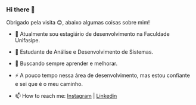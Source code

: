 ### Hi there 👋
Obrigado pela visita 😊, abaixo algumas coisas sobre mim!

- 🔭 Atualmente sou estagiário de desenvolvimento na Faculdade Unifasipe.
- 🌱 Estudante de Análise e Desenvolvimento de Sistemas.
- 🤔 Buscando sempre aprender e melhorar.
- ⚡ A pouco tempo nessa área de desenvolvimento, mas estou confiante e sei que é o meu caminho.
 
- 📫 How to reach me: <a href="https://instagram.com/iago2p">Instagram</a> | <a href="https://www.linkedin.com/in/iago-ferreira-aparecido-738bb0232/">Linkedin</a>
